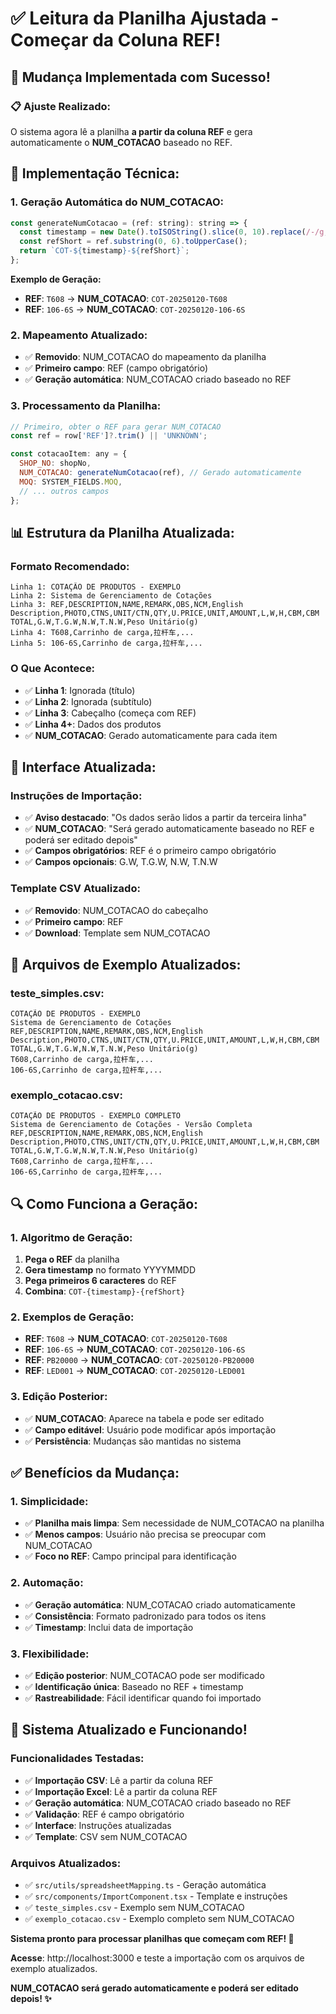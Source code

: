 # ✅ Leitura da Planilha Ajustada - Começar da Coluna REF!

## 🎯 Mudança Implementada com Sucesso!

### **📋 Ajuste Realizado:**
O sistema agora lê a planilha **a partir da coluna REF** e gera automaticamente o **NUM_COTACAO** baseado no REF.

## 🔧 Implementação Técnica:

### **1. Geração Automática do NUM_COTACAO:**
```javascript
const generateNumCotacao = (ref: string): string => {
  const timestamp = new Date().toISOString().slice(0, 10).replace(/-/g, '');
  const refShort = ref.substring(0, 6).toUpperCase();
  return `COT-${timestamp}-${refShort}`;
};
```

**Exemplo de Geração:**
- **REF**: `T608` → **NUM_COTACAO**: `COT-20250120-T608`
- **REF**: `106-6S` → **NUM_COTACAO**: `COT-20250120-106-6S`

### **2. Mapeamento Atualizado:**
- ✅ **Removido**: NUM_COTACAO do mapeamento da planilha
- ✅ **Primeiro campo**: REF (campo obrigatório)
- ✅ **Geração automática**: NUM_COTACAO criado baseado no REF

### **3. Processamento da Planilha:**
```javascript
// Primeiro, obter o REF para gerar NUM_COTACAO
const ref = row['REF']?.trim() || 'UNKNOWN';

const cotacaoItem: any = {
  SHOP_NO: shopNo,
  NUM_COTACAO: generateNumCotacao(ref), // Gerado automaticamente
  MOQ: SYSTEM_FIELDS.MOQ,
  // ... outros campos
};
```

## 📊 Estrutura da Planilha Atualizada:

### **Formato Recomendado:**
```
Linha 1: COTAÇÃO DE PRODUTOS - EXEMPLO
Linha 2: Sistema de Gerenciamento de Cotações
Linha 3: REF,DESCRIPTION,NAME,REMARK,OBS,NCM,English Description,PHOTO,CTNS,UNIT/CTN,QTY,U.PRICE,UNIT,AMOUNT,L,W,H,CBM,CBM TOTAL,G.W,T.G.W,N.W,T.N.W,Peso Unitário(g)
Linha 4: T608,Carrinho de carga,拉杆车,...
Linha 5: 106-6S,Carrinho de carga,拉杆车,...
```

### **O Que Acontece:**
- ✅ **Linha 1**: Ignorada (título)
- ✅ **Linha 2**: Ignorada (subtítulo)
- ✅ **Linha 3**: Cabeçalho (começa com REF)
- ✅ **Linha 4+**: Dados dos produtos
- ✅ **NUM_COTACAO**: Gerado automaticamente para cada item

## 🎨 Interface Atualizada:

### **Instruções de Importação:**
- ✅ **Aviso destacado**: "Os dados serão lidos a partir da terceira linha"
- ✅ **NUM_COTACAO**: "Será gerado automaticamente baseado no REF e poderá ser editado depois"
- ✅ **Campos obrigatórios**: REF é o primeiro campo obrigatório
- ✅ **Campos opcionais**: G.W, T.G.W, N.W, T.N.W

### **Template CSV Atualizado:**
- ✅ **Removido**: NUM_COTACAO do cabeçalho
- ✅ **Primeiro campo**: REF
- ✅ **Download**: Template sem NUM_COTACAO

## 📁 Arquivos de Exemplo Atualizados:

### **teste_simples.csv:**
```
COTAÇÃO DE PRODUTOS - EXEMPLO
Sistema de Gerenciamento de Cotações
REF,DESCRIPTION,NAME,REMARK,OBS,NCM,English Description,PHOTO,CTNS,UNIT/CTN,QTY,U.PRICE,UNIT,AMOUNT,L,W,H,CBM,CBM TOTAL,G.W,T.G.W,N.W,T.N.W,Peso Unitário(g)
T608,Carrinho de carga,拉杆车,...
106-6S,Carrinho de carga,拉杆车,...
```

### **exemplo_cotacao.csv:**
```
COTAÇÃO DE PRODUTOS - EXEMPLO COMPLETO
Sistema de Gerenciamento de Cotações - Versão Completa
REF,DESCRIPTION,NAME,REMARK,OBS,NCM,English Description,PHOTO,CTNS,UNIT/CTN,QTY,U.PRICE,UNIT,AMOUNT,L,W,H,CBM,CBM TOTAL,G.W,T.G.W,N.W,T.N.W,Peso Unitário(g)
T608,Carrinho de carga,拉杆车,...
106-6S,Carrinho de carga,拉杆车,...
```

## 🔍 Como Funciona a Geração:

### **1. Algoritmo de Geração:**
1. **Pega o REF** da planilha
2. **Gera timestamp** no formato YYYYMMDD
3. **Pega primeiros 6 caracteres** do REF
4. **Combina**: `COT-{timestamp}-{refShort}`

### **2. Exemplos de Geração:**
- **REF**: `T608` → **NUM_COTACAO**: `COT-20250120-T608`
- **REF**: `106-6S` → **NUM_COTACAO**: `COT-20250120-106-6S`
- **REF**: `PB20000` → **NUM_COTACAO**: `COT-20250120-PB20000`
- **REF**: `LED001` → **NUM_COTACAO**: `COT-20250120-LED001`

### **3. Edição Posterior:**
- ✅ **NUM_COTACAO**: Aparece na tabela e pode ser editado
- ✅ **Campo editável**: Usuário pode modificar após importação
- ✅ **Persistência**: Mudanças são mantidas no sistema

## ✅ Benefícios da Mudança:

### **1. Simplicidade:**
- ✅ **Planilha mais limpa**: Sem necessidade de NUM_COTACAO na planilha
- ✅ **Menos campos**: Usuário não precisa se preocupar com NUM_COTACAO
- ✅ **Foco no REF**: Campo principal para identificação

### **2. Automação:**
- ✅ **Geração automática**: NUM_COTACAO criado automaticamente
- ✅ **Consistência**: Formato padronizado para todos os itens
- ✅ **Timestamp**: Inclui data de importação

### **3. Flexibilidade:**
- ✅ **Edição posterior**: NUM_COTACAO pode ser modificado
- ✅ **Identificação única**: Baseado no REF + timestamp
- ✅ **Rastreabilidade**: Fácil identificar quando foi importado

## 🚀 Sistema Atualizado e Funcionando!

### **Funcionalidades Testadas:**
- ✅ **Importação CSV**: Lê a partir da coluna REF
- ✅ **Importação Excel**: Lê a partir da coluna REF
- ✅ **Geração automática**: NUM_COTACAO criado baseado no REF
- ✅ **Validação**: REF é campo obrigatório
- ✅ **Interface**: Instruções atualizadas
- ✅ **Template**: CSV sem NUM_COTACAO

### **Arquivos Atualizados:**
- ✅ `src/utils/spreadsheetMapping.ts` - Geração automática
- ✅ `src/components/ImportComponent.tsx` - Template e instruções
- ✅ `teste_simples.csv` - Exemplo sem NUM_COTACAO
- ✅ `exemplo_cotacao.csv` - Exemplo completo sem NUM_COTACAO

**Sistema pronto para processar planilhas que começam com REF! 🎉**

**Acesse**: http://localhost:3000 e teste a importação com os arquivos de exemplo atualizados.

**NUM_COTACAO será gerado automaticamente e poderá ser editado depois! ✨**
